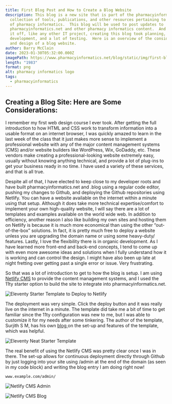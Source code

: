 ```yaml
---
title: First Blog Post and How to Create a Blog Website
description: This blog is a new site that is part of the pharmacyinformatics.net
  collection of tools, publications, and other resources pertaining to the world
  of pharmacy informatics.  This blog will be used to post updates to
  pharmacyinformatics.net and other pharmacy informatics content.  And to kick
  it off, like any other IT project, creating this blog took planning,
  development, and a lot of testing.  Here is an overview of the considerations
  and design of a blog website.
author: Barry McClain
date: 2023-01-30T05:32:00.000Z
imagePath: https://www.pharmacyinformatics.net/blog/static/img/first-blog-post-and-how-to-create-a-blog-site.png
length: "1983"
format: png
alt: pharmacy informatics logo
tags:
  - pharmacyinformatics
---
```

## Creating a Blog Site: Here are Some Considerations:

I remember my first web design course I ever took. After getting the full introduction to how HTML and CSS work to transform information into a usable format on an internet browser, I was quickly amazed to learn in the last week of the class that it just makes more sense to implement a professional website with any of the major content management systems (CMS) and/or website builders like WordPress, Wix, GoDaddy, etc. These vendors make creating a professional-looking website extremely easy, usually without knowing anything technical, and provide a lot of plug-ins to get your business ready in no time. I have used a variety of these services, and that is all true.

Despite all of that, I have elected to keep close to my developer roots and have built pharmacyinformatics.net and .blog using a regular code editor, pushing my changes to Github, and deploying the Github repositories using Netlify. You can have a website available on the internet within a minute using that setup. Although it does take more technical expertise/comfort to implement your own high-quality website, I will say there are a lot of templates and examples available on the world wide web. In addition to efficiency, another reason I also like building my own sites and hosting them on Netlify is because it is much more economical than using the other “out-of-the-box” solutions. In fact, it is pretty much free to deploy a website unless you are upgrading the domain name or using some heavy-duty/ features. Lastly, I love the flexibility there is in organic development. As I have learned more front-end and back-end concepts, I tend to come up with even more awesome ideas and solutions when I fully understand how it is working and can control the design. I might have also been up late at night fretting over getting past a single error or issue. Very frustrating.

So that was a lot of introduction to get to how the blog is setup. I am using [Netlify CMS](https://www.netlifycms.org/docs/start-with-a-template/) to provide the content management systems, and I used the 11ty starter option to build the site to integrate into pharmacyinformatics.net.

![Eleventy Starter Template to Deploy to Netlify](/static/img/netlify11ty.png "Eleventy Starter Option on Netlify CMS")

The deployment was very simple. Click the deploy button and it was really live on the internet in a minute. The template did take me a bit of time to get familiar since the 11ty configuration was new to me, but I was able to customize it for my needs after some tinkering. The author of the template, Surjith S M, has his own [blog ](https://blog.surjithctly.in/neat-stack-create-a-static-website-with-netlify-cms-eleventy-alpinejs-and-tailwindcss)on the set-up and features of the template, which was helpful.

![Eleventy Neat Starter Template](/static/img/eleventy-neat-starter.png "Eleventy Neat Starter Template")

The real benefit of using the Netlify CMS was pretty clear once I was in there. The set-up allows for continuous deployment directly through Github by just logging into your site using /admin at the end of the domain (as seen in my code block) and writing the blog entry I am doing right now!

```
www.example.com/admin/
```

![Netlify CMS Admin](/static/img/netlify-cms-blog.png "What Netlify CMS Looks Like (admin)")



![Netlify CMS Blog](/static/img/netlify-cms-example.png "What Netlify CMS Looks Like (blog entry)")